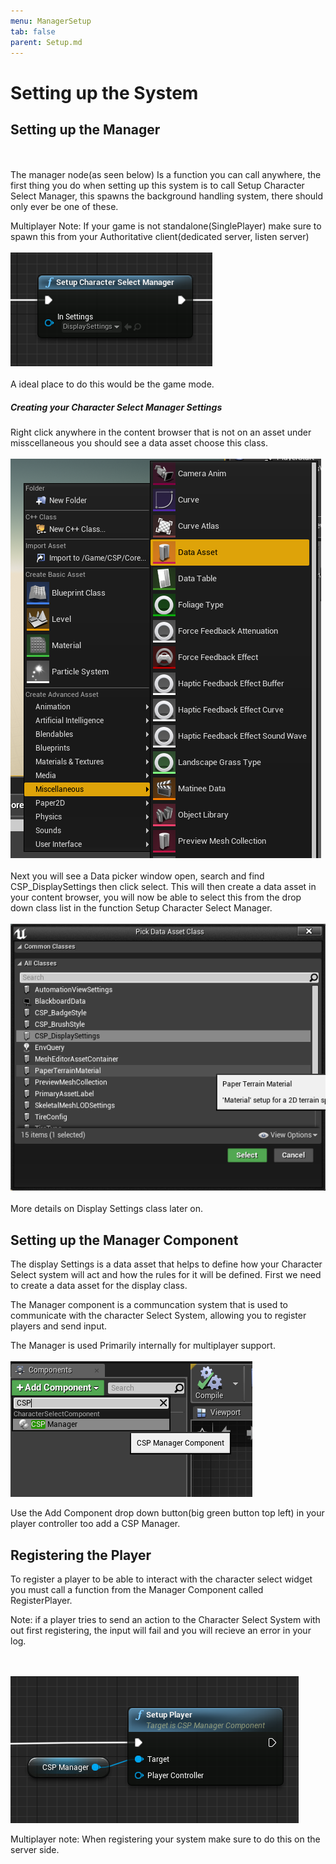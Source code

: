 ```yaml
---
menu: ManagerSetup 
tab: false
parent: Setup.md
---
```


# Setting up the System

## Setting up the Manager
<br/><br/>
The manager node(as seen below) Is a function you can call anywhere, the first thing you
do when setting up this system is to call Setup Character Select Manager, this spawns the
background handling system, there should only ever be one of these.

Multiplayer Note: If your game is not standalone(SinglePlayer) make sure to spawn this
from your Authoritative client(dedicated server, listen server)
<br/><br/>
![Alt text](Image/ManagerNode.png?raw=true "ManagerNode")
<br/><br/>
A ideal place to do this would be the game mode.

##### Creating your Character Select Manager Settings
Right click anywhere in the content browser that is not on an asset under misscellaneous you should see 
a data asset choose this class.
<br/><br/>
![Alt text](Image/CreateDataAsset.png?raw=true "ManagerNode")
<br/><br/>
Next you will see a Data picker window open, search and find CSP_DisplaySettings then click select.
This will then create a data asset in your content browser, you will now be able to select this from the
drop down class list in the function Setup Character Select Manager.
<br/><br/>
![Alt text](Image/DataAssetPick.png?raw=true "ManagerNode")
<br/><br/>
More details on Display Settings class later on.
## Setting up the Manager Component
The display Settings is a data asset that helps to define how your Character Select system will act
and how the rules for it will be defined. First we need to create a data asset for the display class.

The Manager component is a communcation system that is used to communicate with the character
Select System, allowing you to register players and send input.

The Manager is used Primarily internally for multiplayer support.
<br/><br/>
![Alt text](Image/ManagerComponent.png?raw=true "ManagerNode")

Use the Add Component drop down button(big green button top left) in your player controller 
too add a CSP Manager.

## Registering the Player

To register a player to be able to interact with the character select widget
you must call a function from the Manager Component called RegisterPlayer.

Note: if a player tries to send an action to the Character Select System 
with out first registering, the input will fail and you will recieve an error 
in your log.


<br/><br/>
![Alt text](Image/RegisterController.png?raw=true "ManagerNode")


Multiplayer note: When registering your system make sure to do this on the server
side.